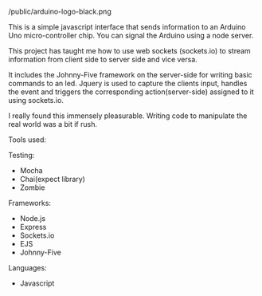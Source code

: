 /public/arduino-logo-black.png

This is a simple javascript interface that sends information to an Arduino Uno micro-controller chip. You can signal the Arduino using a node server.

This project has taught me how to use web sockets (sockets.io) to stream information from client side to server side and vice versa.

It includes the Johnny-Five framework on the server-side for writing basic commands to an led. Jquery is used to capture the clients input, handles the event and triggers the corresponding action(server-side) assigned to it using sockets.io.

I really found this immensely pleasurable. Writing code to manipulate the real world was a bit if rush.

Tools used:

Testing:

* Mocha
* Chai(expect library)
* Zombie

Frameworks:

* Node.js
* Express
* Sockets.io
* EJS
* Johnny-Five

Languages:

* Javascript
